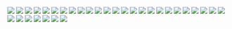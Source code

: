 ![](https://media.discordapp.net/attachments/1054334432250703913/1205418203963068436/Untitled176_20240209004131.png?ex=65d84c2f&is=65c5d72f&hm=bc7942ae305f2b59fb9470116903fd59fe92e9cd9f6805fc142f28cb04c83453&=&format=webp&quality=lossless) ![
](https://media.discordapp.net/attachments/1054334432250703913/1205417347159167006/Untitled176_20240209003804.png?ex=65d84b63&is=65c5d663&hm=06f53e14444120a90af2a8e1ca8ae6b70db10c6f89bf50434cb8dbe6ef5ee114&=&format=webp&quality=lossless) ![
](https://images-wixmp-ed30a86b8c4ca887773594c2.wixmp.com/f/1cfc98d8-534a-4950-93d7-df92390e3212/d9tkc6u-662455df-f016-4861-9465-7fd7b0a63c20.png?token=eyJ0eXAiOiJKV1QiLCJhbGciOiJIUzI1NiJ9.eyJzdWIiOiJ1cm46YXBwOjdlMGQxODg5ODIyNjQzNzNhNWYwZDQxNWVhMGQyNmUwIiwiaXNzIjoidXJuOmFwcDo3ZTBkMTg4OTgyMjY0MzczYTVmMGQ0MTVlYTBkMjZlMCIsIm9iaiI6W1t7InBhdGgiOiJcL2ZcLzFjZmM5OGQ4LTUzNGEtNDk1MC05M2Q3LWRmOTIzOTBlMzIxMlwvZDl0a2M2dS02NjI0NTVkZi1mMDE2LTQ4NjEtOTQ2NS03ZmQ3YjBhNjNjMjAucG5nIn1dXSwiYXVkIjpbInVybjpzZXJ2aWNlOmZpbGUuZG93bmxvYWQiXX0.5zfxZTMEAjLvuRsFEv120QE7muwhtds5zhE1hmeo5sE) ![
](https://supplies.ju.mp/assets/images/gallery02/57d75915.gif?v=6a50b904) ![
](https://supplies.ju.mp/assets/images/gallery01/55c8ab27.png?v=6a50b904) ![
](https://supplies.ju.mp/assets/images/gallery01/0b220424.gif?v=6a50b904) ![
](https://64.media.tumblr.com/c7c67a4df0bdff69a839cd7d7bc5af25/tumblr_inline_owugreYwlU1u5rvwj_500.png) ![
](https://64.media.tumblr.com/06ee9bc4d00b1ef238cb2f118cc9684f/tumblr_pc0rtdI6bR1xzybrpo4_100.png) ![
](https://wilardo.crd.co/assets/images/gallery13/32659efd.gif?v=b62e9456) ![
](https://wilardo.crd.co/assets/images/gallery10/202f7b66.png?v=b62e9456) ![
](https://wilardo.crd.co/assets/images/gallery08/eed9c4dc.png?v=b62e9456) ![
](https://wilardo.crd.co/assets/images/gallery08/f9b581cc.png?v=b62e9456) ![
](https://wilardo.crd.co/assets/images/gallery08/3772904c.png?v=b62e9456) ![
](https://wilardo.crd.co/assets/images/gallery08/807c19e9.png?v=b62e9456) ![
](https://wilardo.crd.co/assets/images/gallery10/2390d8eb.png?v=b62e9456) ![
](https://wilardo.crd.co/assets/images/gallery10/45ab6418.png?v=b62e9456) ![
](https://wilardo.crd.co/assets/images/gallery10/0337f01e.png?v=b62e9456) ![
](https://wilardo.crd.co/assets/images/gallery10/b5874dfb.png?v=b62e9456) ![
](https://wilardo.crd.co/assets/images/gallery10/dd41a2eb.png?v=b62e9456) ![
](https://wilardo.crd.co/assets/images/gallery11/50df0853.jpg?v=b62e9456) ![
](https://wilardo.crd.co/assets/images/gallery13/92df5a7c.png?v=b62e9456) ![
](https://wilardo.crd.co/assets/images/gallery13/da22db92.png?v=b62e9456) ![
](https://wilardo.crd.co/assets/images/gallery13/535833db.png?v=b62e9456) ![
](https://wilardo.crd.co/assets/images/gallery16/c0252777.png?v=b62e9456) ![
](https://wilardo.crd.co/assets/images/gallery16/278a6290.png?v=b62e9456) ![
](https://wilardo.crd.co/assets/images/gallery16/c730583f.gif?v=b62e9456) ![
](https://wilardo.crd.co/assets/images/gallery16/ffe52cd3.png?v=b62e9456) ![
](https://wilardo.crd.co/assets/images/gallery16/4d54d4c2.gif?v=b62e9456) ![
](https://wilardo.crd.co/assets/images/gallery16/9a99d806.png?v=b62e9456) ![
](https://wilardo.crd.co/assets/images/gallery30/f4add73e.png?v=b62e9456) ![
](https://wilardo.crd.co/assets/images/gallery08/c9baaced.gif?v=b62e9456) ![
](https://wilardo.crd.co/assets/images/gallery08/cfad180c.png?v=b62e9456)

<!--
**fennebat/fennebat** is a ✨ _special_ ✨ repository because its `README.md` (this file) appears on your GitHub profile.

Here are some ideas to get you started:

- 🔭 I’m currently working on ...
- 🌱 I’m currently learning ...
- 👯 I’m looking to collaborate on ...
- 🤔 I’m looking for help with ...
- 💬 Ask me about ...
- 📫 How to reach me: ...
- 😄 Pronouns: ...
- ⚡ Fun fact: ...
-->
